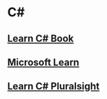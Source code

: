 # C#

## [Learn C# Book](LearnC%23/readme.md)

## [Microsoft Learn](MicrosoftLearn/readme.md)

## [Learn C# Pluralsight](PluralsightCourse/README.md)